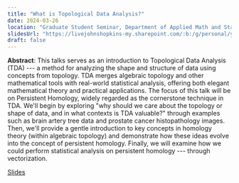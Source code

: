 ```yaml
---
title: "What is Topological Data Analysis?"
date: 2024-03-26
location: "Graduate Student Seminar, Department of Applied Math and Statistics, Johns Hopkins University, Baltimore"
slidesUrl: "https://livejohnshopkins-my.sharepoint.com/:b:/g/personal/yma93_jh_edu/EUb09Hi4PO9Mqsnz2DvqEWABLRR5V59lNZp86Ej1T9aXuw?e=j5z1qy"
draft: false
---
```

**Abstract**: This talks serves as an introduction to Topological Data Analysis (TDA) --- a method for analyzing the shape and structure of data using concepts from topology. TDA merges algebraic topology and other mathematical tools with real-world statistical analysis, offering both elegant mathematical theory and practical applications. The focus of this talk will be on Persistent Homology, widely regarded as the cornerstone technique in TDA. We'll begin by exploring "why should we care about the topology or shape of data, and in what contexts is TDA valuable?" through examples such as brain artery tree data and prostate cancer histopathology images. Then, we'll provide a gentle introduction to key concepts in homology theory (within algebraic topology) and demonstrate how these ideas evolve into the concept of persistent homology. Finally, we will examine how we could perform statistical analysis on persistent homology --- through vectorization.

[Slides](https://livejohnshopkins-my.sharepoint.com/:b:/g/personal/yma93_jh_edu/EUb09Hi4PO9Mqsnz2DvqEWABLRR5V59lNZp86Ej1T9aXuw?e=j5z1qy)